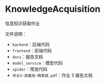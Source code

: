 # KnowledgeAcquisition

信息知识获取作业

文件说明：

-   `backend`：后端代码
-   `frontend`：前端代码
-   `docs`：报告文档
-   `model_service`：模型代码
-   `spider`：爬虫代码
-   `作业3-郭晨旭-韩景锐.pdf`：作业 3 报告文档

